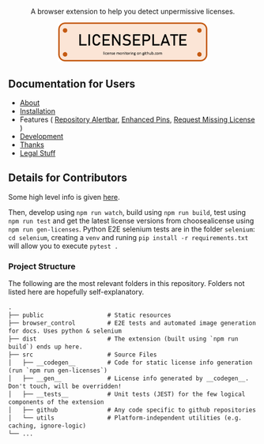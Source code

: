 <p align="center">  
A browser extension to help you detect unpermissive licenses.
</p>

<p align="center">
<img width="60%" alt="licenseplate" src="docs/licenseplate.png">
</p>

## Documentation for Users

- [About](https://miweiss.github.io/licenseplate/)
- [Installation](https://miweiss.github.io/licenseplate/installation)
- Features (
[Repository Alertbar](https://miweiss.github.io/licenseplate/features-gh/repo-view/),
[Enhanced Pins](https://miweiss.github.io/licenseplate/features-gh/profile-view/),
[Request Missing License](https://miweiss.github.io/licenseplate/features-gh/request-license/)
)
- [Development](https://miweiss.github.io/licenseplate/development/)
- [Thanks](https://miweiss.github.io/licenseplate/thanks/)
- [Legal Stuff](https://miweiss.github.io/licenseplate/legal/)


## Details for Contributors

Some high level info is given [here](https://miweiss.github.io/licenseplate/development/).

Then, develop using `npm run watch`, build using `npm run build`, test using `npm run test` and get the latest license versions from choosealicense using `npm run gen-licenses`.
Python E2E selenium tests are in the folder `selenium`: `cd selenium`, creating a `venv` and runing `pip install -r requirements.txt` will allow you to execute `pytest .` 

### Project Structure

The following are the most relevant folders in this repository. Folders not listed here are hopefully self-explanatory.

```
.
├── public                  # Static resources
├── browser_control         # E2E tests and automated image generation for docs. Uses python & selenium
├── dist                    # The extension (built using `npm run build`) ends up here.
├── src                     # Source Files 
│   ├── __codegen__         # Code for static license info generation (run `npm run gen-licenses`)
│   ├── __gen__             # License info generated by __codegen__. Don't touch, will be overridden!
│   ├── __tests__           # Unit tests (JEST) for the few logical components of the extension
│   ├── github              # Any code specific to github repositories
│   └── utils               # Platform-independent utilities (e.g. caching, ignore-logic)
└── ...
```


